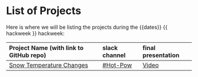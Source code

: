 # List of Projects

Here is where we will be listing the projects during the {{dates}} {{ hackweek }} hackweek:

| Project Name (with link to GitHub repo) | slack channel | final presentation | 
|:--------|:--------|:-----|
| [Snow Temperature Changes](https://github.com/snowex-hackweek/hot-pow) | [#Hot-Pow](https://snowexhackweek2021.slack.com/archives/C027RBZ9JH3) | [Video](https://youtu.be/lV3to0c_KtA)  |